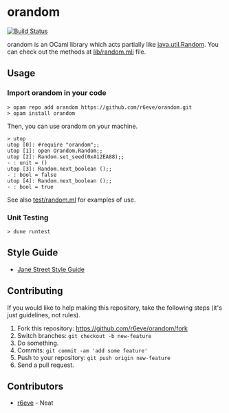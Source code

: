 # orandom
[![Build Status][]][CI Results]

orandom is an OCaml library which acts partially like [java.util.Random][].
You can check out the methods at [lib/random.mli](./lib/random.mli) file.

## Usage

### Import orandom in your code

```console
> opam repo add orandom https://github.com/r6eve/orandom.git
> opam install orandom
```

Then, you can use orandom on your machine.

```console
> utop
utop [0]: #require "orandom";;
utop [1]: open Orandom.Random;;
utop [2]: Random.set_seed(0xA12EA88);;
- : unit = ()
utop [3]: Random.next_boolean ();;
- : bool = false
utop [4]: Random.next_boolean ();;
- : bool = true
```

See also [test/random.ml](./test/random.ml) for examples of use.

### Unit Testing

```console
> dune runtest
```

## Style Guide

* [Jane Street Style Guide][]

## Contributing

If you would like to help making this repository, take the following steps
(it's just guidelines, not rules).

1. Fork this repository: https://github.com/r6eve/orandom/fork
2. Switch branches: `git checkout -b new-feature`
3. Do something.
4. Commits: `git commit -am 'add some feature'`
5. Push to your repository: `git push origin new-feature`
6. Send a pull request.

## Contributors

- [r6eve][] - Neat


[Build Status]: https://circleci.com/gh/r6eve/orandom.svg?style=svg
[CI Results]: https://circleci.com/gh/r6eve/orandom
[java.util.Random]: https://docs.oracle.com/javase/10/docs/api/java/util/Random.html
[Jane Street Style Guide]: https://opensource.janestreet.com/standards/
[r6eve]: https://github.com/r6eve
